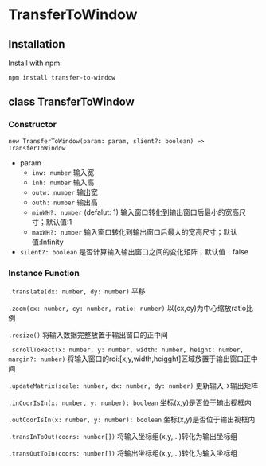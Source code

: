 # TransferToWindow  

## Installation   

Install with npm:
```
npm install transfer-to-window
```

## class TransferToWindow   

### Constructor   

`new TransferToWindow(param: param, slient?: boolean) => TransferToWindow`    

- param
  - `inw: number` 输入宽
  - `inh: number` 输入高
  - `outw: number` 输出宽
  - `outh: number` 输出高
  - `minWH?: number` (defalut: 1) 输入窗口转化到输出窗口后最小的宽高尺寸；默认值:1
  - `maxWH?: number` 输入窗口转化到输出窗口后最大的宽高尺寸；默认值:Infinity
- `silent?: boolean` 是否计算输入输出窗口之间的变化矩阵；默认值：false

### Instance Function   

`.translate(dx: number, dy: number)` 平移

`.zoom(cx: number, cy: number, ratio: number)` 以(cx,cy)为中心缩放ratio比例

`.resize()` 将输入数据完整放置于输出窗口的正中间

`.scrollToRect(x: number, y: number, width: number, height: number, margin?: number)` 将输入窗口的roi:[x,y,width,heigght]区域放置于输出窗口正中间

`.updateMatrix(scale: number, dx: number, dy: number)` 更新输入->输出矩阵

`.inCoorIsIn(x: number, y: number): boolean` 坐标(x,y)是否位于输出视框内

`.outCoorIsIn(x: number, y: number): boolean` 坐标(x,y)是否位于输出视框内

`.transInToOut(coors: number[])` 将输入坐标组(x,y,...)转化为输出坐标组

`.transOutToIn(coors: number[])` 将输出坐标组(x,y,...)转化为输入坐标组
